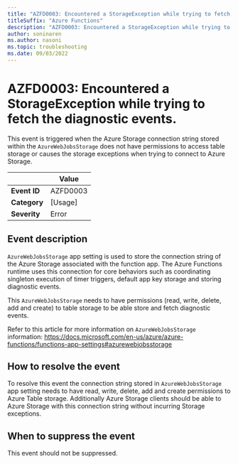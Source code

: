 ```yaml
---
title: "AZFD0003: Encountered a StorageException while trying to fetch the diagnostic events."
titleSuffix: "Azure Functions"
description: "AZFD0003: Encountered a StorageException while trying to fetch the diagnostic events."
author: soninaren
ms.author: nasoni
ms.topic: troubleshooting
ms.date: 09/03/2022
---
```


# AZFD0003: Encountered a StorageException while trying to fetch the diagnostic events.

This event is triggered when the Azure Storage connection string stored within the `AzureWebJobsStorage` does not have permissions to access table storage or causes the storage exceptions when trying to connect to Azure Storage.

| | Value |
|-|-|
| **Event ID** |AZFD0003|
| **Category** |[Usage]|
| **Severity** |Error|

## Event description
`AzureWebJobsStorage` app setting is used to store the connection string of the Azure Storage associated with the function app. The Azure Functions runtime uses this connection for core behaviors such as coordinating singleton execution of timer triggers, default app key storage and storing diagnostic events. 

This `AzureWebJobsStorage` needs to have permissions (read, write, delete, add and create) to table storage to be able store and fetch diagnostic events.

Refer to this article for more information on `AzureWebJobsStorage` information: https://docs.microsoft.com/en-us/azure/azure-functions/functions-app-settings#azurewebjobsstorage

## How to resolve the event
To resolve this event the connection string stored in `AzureWebJobsStorage` app setting needs to have read, write, delete, add and create permissions to Azure Table storage. Additionally Azure Storage clients should be able to Azure Storage with this connection string without incurring Storage exceptions.

## When to suppress the event
This event should not be suppressed.
